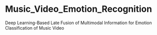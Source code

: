 # Music_Video_Emotion_Recognition
Deep Learning-Based Late Fusion of Multimodal Information for Emotion Classification of Music Video
